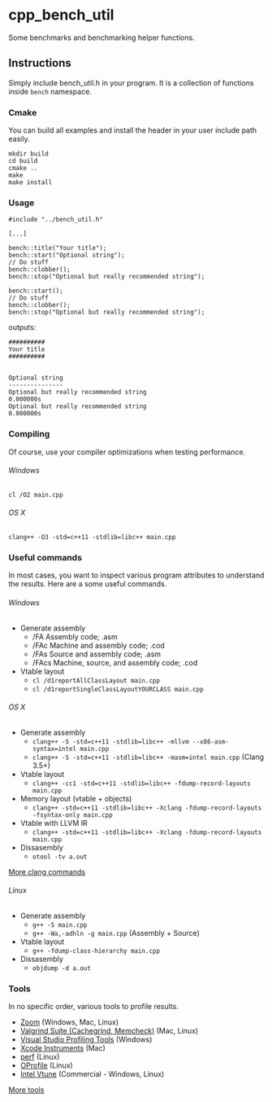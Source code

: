 # cpp_bench_util
Some benchmarks and benchmarking helper functions.

## Instructions
Simply include bench_util.h in your program. It is a collection of functions inside `bench` namespace.

### Cmake
You can build all examples and install the header in your user include path easily.
```
mkdir build
cd build
cmake ..
make
make install
```

### Usage
```
#include "../bench_util.h"

[...]

bench::title("Your title");
bench::start("Optional string");
// Do stuff
bench::clobber();
bench::stop("Optional but really recommended string");

bench::start();
// Do stuff
bench::clobber();
bench::stop("Optional but really recommended string");
```

outputs:

```
##########
Your title
##########


Optional string
---------------
Optional but really recommended string                                0.000000s
Optional but really recommended string                                0.000000s
```

### Compiling
Of course, use your compiler optimizations when testing performance.

###### Windows
`cl /O2 main.cpp`

###### OS X
`clang++ -O3 -std=c++11 -stdlib=libc++ main.cpp`

### Useful commands
In most cases, you want to inspect various program attributes to understand the results. Here are a some useful commands.

###### Windows
- Generate assembly
  - /FA Assembly code; .asm
  - /FAc Machine and assembly code; .cod
  - /FAs Source and assembly code; .asm
  - /FAcs Machine, source, and assembly code; .cod
- Vtable layout
  - `cl /d1reportAllClassLayout main.cpp`
  - `cl /d1reportSingleClassLayoutYOURCLASS main.cpp`

###### OS X
- Generate assembly
  - `clang++ -S -std=c++11 -stdlib=libc++ -mllvm --x86-asm-syntax=intel main.cpp`
  - `clang++ -S -std=c++11 -stdlib=libc++ -masm=intel main.cpp` (Clang 3.5+)
- Vtable layout
  - `clang++ -cc1 -std=c++11 -stdlib=libc++ -fdump-record-layouts main.cpp`
- Memory layout (vtable + objects)
  - `clang++ -std=c++11 -stdlib=libc++ -Xclang -fdump-record-layouts -fsyntax-only main.cpp`
- Vtable with LLVM IR
  - `clang++ -std=c++11 -stdlib=libc++ -Xclang -fdump-record-layouts main.cpp`
- Dissasembly
  - `otool -tv a.out`

[More clang commands](http://clang.llvm.org/docs/CommandGuide/clang.html)

###### Linux
- Generate assembly
  - `g++ -S main.cpp`
  - `g++ -Wa,-adhln -g main.cpp` (Assembly + Source)
- Vtable layout
  - `g++ -fdump-class-hierarchy main.cpp`
- Dissasembly
  - `objdump -d a.out`

### Tools
In no specific order, various tools to profile results.

- [Zoom](http://www.rotateright.com) (Windows, Mac, Linux)
- [Valgrind Suite (Cachegrind, Memcheck)](http://valgrind.org/info/tools.html) (Mac, Linux)
- [Visual Studio Profiling Tools](https://msdn.microsoft.com/en-us/library/bb385770.aspx) (Windows)
- [Xcode Instruments](https://developer.apple.com/library/watchos/documentation/DeveloperTools/Conceptual/InstrumentsUserGuide/index.html) (Mac)
- [perf](https://perf.wiki.kernel.org/index.php/Main_Page) (Linux)
- [OProfile](http://oprofile.sourceforge.net) (Linux)
- [Intel Vtune](https://software.intel.com/en-us/intel-vtune-amplifier-xe) (Commercial - Windows, Linux)

[More tools](https://en.wikipedia.org/wiki/List_of_performance_analysis_tools)

